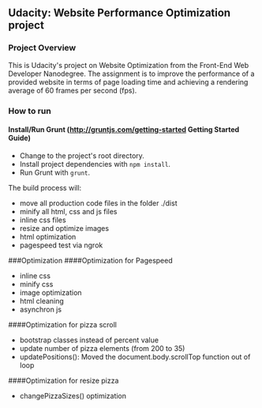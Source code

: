 ## Udacity: Website Performance Optimization project

### Project Overview
This is Udacity's project on Website Optimization from the Front-End Web Developer Nanodegree. The assignment is to improve the performance of a provided website in terms of page loading time and achieving a rendering average of 60 frames per second (fps).

### How to run
#### Install/Run Grunt (http://gruntjs.com/getting-started Getting Started Guide)
- Change to the project's root directory.
- Install project dependencies with `npm install`.
- Run Grunt with `grunt`.

The build process will:
  - move all production code files in the folder ./dist
  - minify all html, css and js files
  - inline css files
  - resize and optimize images 
  - html optimization
  - pagespeed test via ngrok


###Optimization
####Optimization for Pagespeed
- inline css
- minify css
- image optimization
- html cleaning
- asynchron js

####Optimization for pizza scroll
- bootstrap classes instead of percent value
- update number of pizza elements (from 200 to 35)
- updatePositions(): Moved the document.body.scrollTop function out of loop

####Optimization for resize pizza
- changePizzaSizes() optimization
